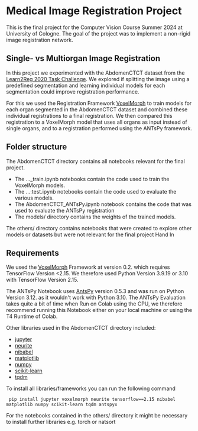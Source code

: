 # Medical Image Registration Project

This is the final project for the Computer Vision Course Summer 2024 at University of Cologne.
The goal of the project was to implement a non-rigid image registration network.

## Single- vs Multiorgan Image Registration

In this project we experimented with the AbdomenCTCT dataset from
the [Learn2Reg 2020 Task Challenge](https://learn2reg.grand-challenge.org/Learn2Reg2020/).
We explored if splitting the image using a predefined segmentation and learning individual models for each segmentation
could improve registration performance.

For this we used the Registration Framework [VoxelMorph](http://voxelmorph.mit.edu/) to train models for each organ
segmented in the AbdomenCTCT
dataset and combined these individual registrations to a final registration. We then compared this registration to a
VoxelMorph model that uses all organs as input instead of single organs, and to a registration performed using the
ANTsPy framework.

## Folder structure

The AbdomenCTCT directory contains all notebooks relevant for the final project.

- The ..._train.ipynb notebooks contain the code used to train the VoxelMorph models.
- The ...:test.ipynb notebooks contain the code used to evaluate the various models.
- The AbdomenCTCT_ANTsPy.ipynb notebook contains the code that was used to evaluate the ANTsPy registration
- The models/ directory contains the weights of the trained models.

The others/ directory contains notebooks that were created to explore other models or datasets but were not relevant for
the final project Hand In

## Requirements

We used the [VoxelMorph](http://voxelmorph.mit.edu/) Framework at version 0.2. which requires TensorFlow Version <2.15.
We therefore used Python
Version 3.9.19 or 3.10 with TensorFlow Version 2.15.

The ANTsPy Notebook uses [AntsPy](https://github.com/ANTsX/ANTsPy) version 0.5.3 and was run on Python Version 3.12. as
it wouldn't work with Python 3.10.
The ANTsPy Evaluation takes quite a bit of time when Run on Colab using the CPU, we therefore recommend running this
Notebook either on your local machine or using the T4 Runtime of Colab.

Other libraries used in the AbdomenCTCT directory included:

- [jupyter](https://jupyter.org/)
- [neurite](https://github.com/adalca/neurite)
- [nibabel](https://nipy.org/nibabel/)
- [matplotlib](https://matplotlib.org/)
- [numpy](https://numpy.org/)
- [scikit-learn](https://scikit-learn.org/stable/)
- [tqdm](https://tqdm.github.io/)

To install all libraries/frameworks you can run the following command

``` pip install jupyter voxelmorph neurite tensorflow==2.15 nibabel matplotlib numpy scikit-learn tqdm antspyx```

For the notebooks contained in the others/ directory it might be necessary to install further libraries e.g. torch or
natsort